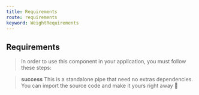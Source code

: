 ```yaml
---
title: Requirements
route: requirements
keyword: WeightRequirements
---
```


## Requirements

> In order to use this component in your application, you must follow these steps:

> **success**
> This is a standalone pipe that need no extras dependencies. You can import the source code and make it yours right away 🎉
